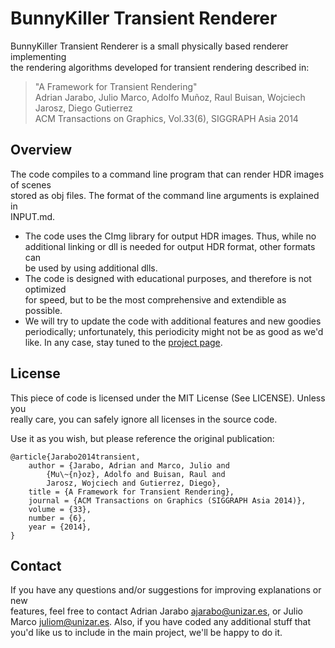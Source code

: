 BunnyKiller Transient Renderer
==============================

BunnyKiller Transient Renderer is a small physically based renderer implementing  
the rendering algorithms developed for transient rendering described in:  

> "A Framework for Transient Rendering"  
> Adrian Jarabo, Julio Marco, Adolfo Muñoz, Raul Buisan, Wojciech Jarosz, Diego Gutierrez  
> ACM Transactions on Graphics, Vol.33(6), SIGGRAPH Asia 2014  

Overview
--------

The code compiles to a command line program that can render HDR images of scenes  
stored as obj files. The format of the command line arguments is explained in  
INPUT.md.

* The code uses the CImg library for output HDR images. Thus, while no  
  additional linking or dll is needed for output HDR format, other formats can  
  be used by using additional dlls.
* The code is designed with educational purposes, and therefore is not optimized  
  for speed, but to be the most comprehensive and extendible as possible.
* We will try to update the code with additional features and new goodies  
  periodically; unfortunately, this periodicity might not be as good as we'd  
  like. In any case, stay tuned to the
  [project page](http://giga.cps.unizar.es/~ajarabo/pubs/transientSIGA14/code).

License
-------

This piece of code is licensed under the MIT License (See LICENSE). Unless you  
really care, you can safely ignore all licenses in the source code.

Use it as you wish, but please reference the original publication:

    @article{Jarabo2014transient,
        author = {Jarabo, Adrian and Marco, Julio and
        	{Mu\~{n}oz}, Adolfo and Buisan, Raul and
        	Jarosz, Wojciech and Gutierrez, Diego},
        title = {A Framework for Transient Rendering},
        journal = {ACM Transactions on Graphics (SIGGRAPH Asia 2014)},
        volume = {33},
        number = {6},
        year = {2014},
    }

Contact
-------

 If you have any questions and/or suggestions for improving explanations or new  
 features, feel free to contact Adrian Jarabo <ajarabo@unizar.es>, or Julio  
 Marco <juliom@unizar.es>. Also, if you have coded any additional stuff that  
 you'd like us to include in the main project, we'll be happy to do it.


